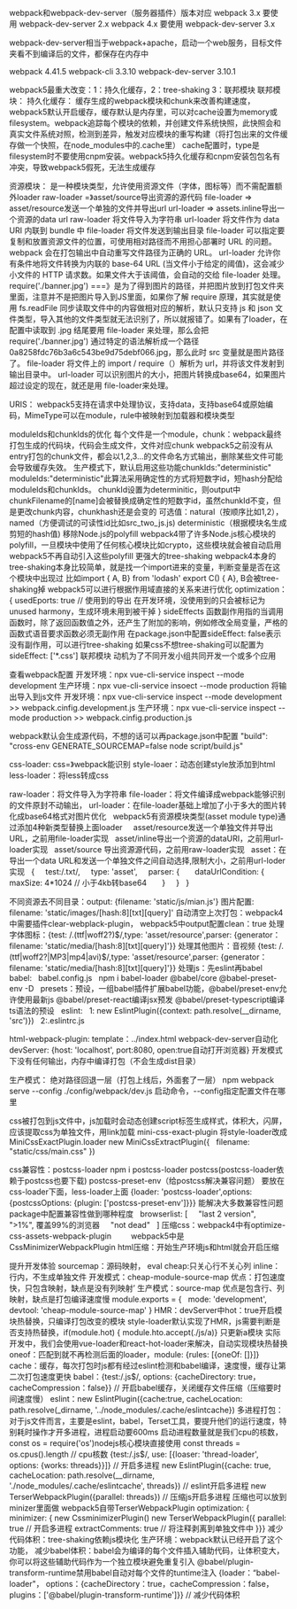 ####
webpack和webpack-dev-server（服务器插件）版本对应
webpack 3.x 要使用 webpack-dev-server 2.x
webpack 4.x 要使用 webpack-dev-server 3.x

webpack-dev-server相当于webpack+apache，启动一个web服务，目标文件夹看不到编译后的文件，都保存在内存中

webpack 4.41.5
webpack-cli 3.3.10
webpack-dev-server 3.10.1


webpack5最重大改变：1：持久化缓存，2：tree-shaking 3：联邦模块
联邦模块：
持久化缓存：
缓存生成的webpack模块和chunk来改善构建速度，webpack5默认开启缓存，缓存默认是内存里，可以对cache设置为memory或filesystem。webpack追踪每个模块的依赖，并创建文件系统快照，此快照会和真实文件系统对照，检测到差异，触发对应模块的重写构建（将打包出来的文件缓存做一个快照，在node_modules中的.cache里）
cache配置时，type是filesystem时不要使用cnpm安装。webpack5持久化缓存和cnpm安装包包名有冲突，导致webpack5假死，无法生成缓存

资源模块：
是一种模块类型，允许使用资源文件（字体，图标等）而不需配置额外loader
  raw-loader =》asset/source导出资源的源代码
  file-loader => asset/resource发送一个单独的文件并导出url
  url-loader => assets.inline导出一个资源的data url
  raw-loader 将文件导入为字符串
  url-loader 将文件作为 data URI 内联到 bundle 中
  file-loader 将文件发送到输出目录
  file-loader 可以指定要复制和放置资源文件的位置，可使用相对路径而不用担心部署时 URL 的问题。webpack 会在打包输出中自动重写文件路径为正确的 URL。
  url-loader 允许你有条件地将文件转换为内联的 base-64 URL (当文件小于给定的阈值)，这会减少小文件的 HTTP 请求数。如果文件大于该阈值，会自动的交给 file-loader 处理。
require('./banner.jpg') ===》是为了得到图片的路径，并把图片放到打包文件夹里面，注意并不是把图片导入到JS里面，如果你了解 require 原理，其实就是使用 fs.readFile 同步读取文件中的内容做相对应的解析，默认只支持 js 和 json 文件类型，导入其他的文件类型就无法识别了，所以就报错了。如果有了loader，在配置中读取到 .jpg 结尾要用 file-loader 来处理，那么会把 require('./banner.jpg') 通过特定的语法解析成一个路径 0a8258fdc76b3a6c543be9d75debf066.jpg，那么此时 src 变量就是图片路径了。
file-loader 将文件上的 import / require（）解析为 url，并将该文件发射到输出目录中。
url-loader 可以识别图片的大小，把图片转换成base64，如果图片超过设定的现在，就还是用 file-loader来处理。

URIS：
webpack5支持在请求中处理协议，支持data，支持base64或原始编码，MimeType可以在module，rule中被映射到加载器和模块类型

moduleIds和chunkIds的优化
每个文件是一个module，chunk：webpack最终打包生成的代码块，代码会生成文件，文件对应chunk
webpack5之前没有从entry打包的chunk文件，都会以1,2,3...的文件命名方式输出，删除某些文件可能会导致缓存失效。
生产模式下，默认启用这些功能chunkIds:"deterministic"
moduleIds:"deterministic"此算法采用确定性的方式将短数字id，短hash分配给moduleIds和chunkIds。
chunkId设置为determinitic，则output中chunkFilename的[name]会被替换成确定性的短数字id，虽然chunkId不变，但是更改chunk内容，chunkhash还是会变的
可选值：natural（按顺序比如1,2），named（方便调试的可读性id比如src_two_js.js) deterministic（根据模块名生成剪短的hash值)
移除Node.js的polyfill
webpack4带了许多Node.js核心模块的polyfill，一旦模块中使用了任何核心模块比如crypto，这些模块就会被自动启用
webpack5不再自动引入这些polyfill
更强大的tree-shaking
webpack4本身的tree-shaking本身比较简单，就是找一个import进来的变量，判断变量是否在这个模块中出现过
比如import { A, B} from 'lodash'  export C() { A}, B会被tree-shaking掉
webpack5可以进行根据作用域直接的关系来进行优化
optimization： {
    usedEports: true // 使用到的导出 在开发环境，没使用到的只会被标记为unused harmony，生成环境未用到被干掉
}
sideEffects
函数副作用指的当调用函数时，除了返回函数值之外，还产生了附加的影响，例如修改全局变量，严格的函数式语音要求函数必须无副作用
在package.json中配置sideEffect: false表示没有副作用，可以进行tree-shaking
如果css不想tree-shaking可以配置为sideEffect: ['*.css']
联邦模块
动机为了不同开发小组共同开发一个或多个应用

查看webpack配置
开发环境：npx vue-cli-service inspect --mode development
生产环境：npx vue-cli-service insoect --mode production
将输出导入到js文件
开发环境：npx vue-cli-service inspect --mode development >> webpack.cinfig.development.js
生产环境：npx vue-cli-service inspect --mode production >> webpack.cinfig.production.js

webpack默认会生成源代码，不想的话可以再package.json中配置
"build": "cross-env GENERATE_SOURCEMAP=false node script/build.js"

css-loader: css=》webpack能识别
style-loaer：动态创建style放添加到html
less-loader：将less转成css

raw-loader：将文件导入为字符串
file-loader：将文件编译成webpack能够识别的文件原封不动输出，
url-loader：在file-loader基础上增加了小于多大的图片转化成base64格式对图片优化
  webpack5有资源模块类型(asset module type)通过添加4种新类型替换上面loader  
  asset/resource发送一个单独文件并导出URL，之前用file-loader实现
  asset/inline导出一个资源的dataURI，之前用url-loader实现
  asset/source 导出资源源代码，之前用raw-loader实现
  asset：在导出一个data URL和发送一个单独文件之间自动选择,限制大小，之前用url-loder实现
  {
    test:/\.txt/,
    type: 'asset',
    parser: {
      dataUrlCondition: {
        maxSize: 4*1024 // 小于4kb转base64
      }
    }
  }

不同资源去不同目录：output: {filename: 'static/js/mian.js'} 图片配置: filename: 'static/images/[hash:8][txt][query]'
自动清空上次打包：webpack4中需要插件clear-webplack-plugin， webpack5中output配置clean：true
处理字体图标：{test: /\.(ttf|woff2?)$/,type: 'asset/resource',parser: {generator： filename: 'static/media/[hash:8][txt][query]'}}
处理其他图片：音视频 {test: /\.(ttf|woff2?|MP3|mp4|avi)$/,type: 'asset/resource',parser: {generator： filename: 'static/media/[hash:8][txt][query]'}}
处理js：先eslint再babel
  babel:
  babel.config.js
  npm i babel-loader @babel/core @babel-preset-env -D
  presets：预设，一组babel插件扩展babel功能，@babel/preset-env允许使用最新js @babel/preset-react编译jsx预发 @babel/preset-typescript编译ts语法的预设
  eslint:
  1: new EslintPlugin({context: path.resolve(__dirname, 'src')})
  2:.eslintrc.js 

html-webpack-plugin: template：../index.html
webpack-dev-server自动化 devServer: {host: 'localhost', port:8080, open:true自动打开浏览器} 开发模式下没有任何输出，内存中编译打包（不会生成dist目录）

生产模式：
绝对路径回退一层（打包上线后，外面套了一层）
npm webpack serve --config ./config/webpack/dev.js 启动命令，--config指定配置文件在哪里

css被打包到js文件中，js加载时会动态创建script标签生成样式，体积大，闪屏，应该提取css为单独文件，用link加载
mini-css-exact-plugin 将style-loader改成MiniCssExactPlugin.loader
new MiniCssExtractPlugin({
  filename: "static/css/main.css"
})

css兼容性：postcss-loader
npm i postcss-loader postcss(postcss-loader依赖于postcss也要下载) postcss-preset-env（给postcss解决兼容问题）
要放在css-loader下面，less-loader上面
{loader: 'postcss-loader',options: {postcssOptions: {plugin: ['postcss-preset-env']}}} 能解决大多数兼容性问题
package中配置兼容性做到哪种程度
  browserlist: [
    "last 2 version",
    ">1%", 覆盖99%的浏览器
    "not dead"
  ]
压缩css：webpack4中有optimize-css-assets-webpack-plugin
        webpack5中是CssMinimizerWebpackPlugin
html压缩：开始生产环境js和html就会开启压缩

提升开发体验
sourcemap：源码映射，
eval
cheap:只关心行不关心列
inline：行内，不生成单独文件
开发模式：cheap-module-source-map 优点：打包速度快，只包含映射，缺点是没有列映射’
生产模式：source-map 优点是包含行、列映射，缺点是打包编译速度慢
module.exports = {
  mode: 'development',
  devtool: 'cheap-module-source-map'
}
HMR：devServer中hot：true开启模块热替换，只编译打包改变的模块
style-loader默认实现了HMR，js需要判断是否支持热替换，if(module.hot) { module.hto.accept(./js/a)} 只更新a模块
实际开发中，我们会使用vue-loader和react-hot-loader来解决，自动实现模块热替换
oneof：匹配到就不再检测后面的loader，module: {rules: [{oneOf: []}]}
cache：缓存，每次打包时js都有经过eslint检测和babel编译，速度慢，缓存让第二次打包速度更快
babel：{test:/\.js$/, options: {cacheDirectory: true，cacheCompression：false}} // 开启babel缓存，关闭缓存文件压缩（压缩要时间速度慢）
eslint：new EslintPlugin({cache:true, cacheLocation: path.resolve(_dirname, '../node_modules/.cache/eslintcache})
多进程打包：对于js文件而言，主要是eslint，babel，Terset工具，要提升他们的运行速度，特别耗时操作才开多进程，进程启动要600ms
启动进程数量就是我们cpu的核数，
const os = require('os')nodejs核心模块直接使用
const threads = os.cpus().length // cpu核数
{test:/\.js$/, use: [{loaser: 'thread-loader', options: {works: threads}}]} // 开启多进程
new EslintPlugin({cache: true, cacheLocation: path.resolve(__dirname, './node_modules/.cache/eslintcache', threads}) // eslint开启多进程
new TerserWebpackPlugin({parallel: threads}) // 压缩js开启多进程
压缩也可以放到minizer里面做
webpack5自带TerserWebpackPlugin
optimization: {
  minimizer: {
new CssminimizerPlugin()
new TerserWebpackPlugin({
parallel: true // 开启多进程
extractComments: true // 将注释剥离到单独文件中
}}}
减少代码体积：tree-shaking依赖js模块化
生产环境：webpack默认已经开启了这个功能，
减少babel体积：babel会为编译的每个文件插入辅助代码，让体积变大，你可以将这些辅助代码作为一个独立模块避免重复引入
@babel/plugin-transform-runtime禁用babel自动对每个文件的tuntime注入
{loader：“babel-loader"， options：{cacheDirectory：true，cacheCompression：false，plugins：['@babel/plugin-transform-runtime']}} // 减少代码体积

